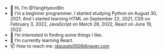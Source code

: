- 👋 Hi, I’m @YangHyeonBin
- 🌱 I'm a beginner programmer. I started studying Python on August 30, 2021. And I started learning HTML on September 22, 2021, CSS on February 3, 2022, JavaScript on March 28, 2022, React on June 19, 2022.
- 👀 I’m interested in finding some things I like.
- 🌱 I’m currently learning React.
- 📫 How to reach me: idgusqls0506@naver.com

<!---
YangHyeonBin/YangHyeonBin is a ✨ special ✨ repository because its `README.md` (this file) appears on your GitHub profile.
You can click the Preview link to take a look at your changes.
--->
